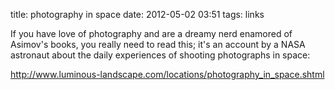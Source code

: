 title: photography in space
date: 2012-05-02 03:51
tags: links
 

If you have love of photography and are a dreamy nerd enamored of Asimov's books, you really need to read this; it's an account by a NASA astronaut about the daily experiences of shooting photographs in space:

<http://www.luminous-landscape.com/locations/photography_in_space.shtml>
